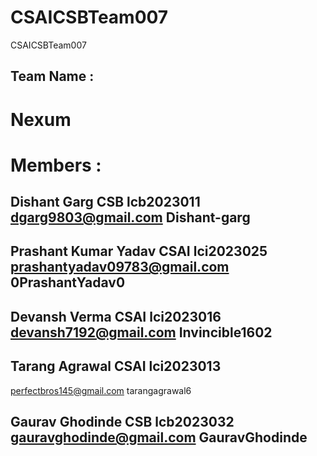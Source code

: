 # CSAICSBTeam007
CSAICSBTeam007
## Team Name :
# Nexum
# Members :
## Dishant Garg CSB lcb2023011 dgarg9803@gmail.com Dishant-garg 
## Prashant Kumar Yadav CSAI lci2023025 prashantyadav09783@gmail.com 0PrashantYadav0
## Devansh Verma CSAI lci2023016 devansh7192@gmail.com Invincible1602
## Tarang Agrawal CSAI lci2023013
perfectbros145@gmail.com tarangagrawal6
## Gaurav Ghodinde CSB lcb2023032 gauravghodinde@gmail.com GauravGhodinde
